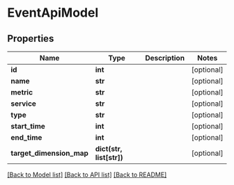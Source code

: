 # EventApiModel

## Properties
Name | Type | Description | Notes
------------ | ------------- | ------------- | -------------
**id** | **int** |  | [optional] 
**name** | **str** |  | [optional] 
**metric** | **str** |  | [optional] 
**service** | **str** |  | [optional] 
**type** | **str** |  | [optional] 
**start_time** | **int** |  | [optional] 
**end_time** | **int** |  | [optional] 
**target_dimension_map** | **dict(str, list[str])** |  | [optional] 

[[Back to Model list]](../README.md#documentation-for-models) [[Back to API list]](../README.md#documentation-for-api-endpoints) [[Back to README]](../README.md)


